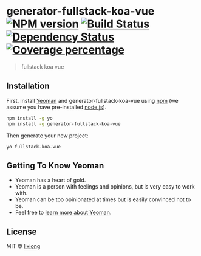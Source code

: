 # generator-fullstack-koa-vue [![NPM version][npm-image]][npm-url] [![Build Status][travis-image]][travis-url] [![Dependency Status][daviddm-image]][daviddm-url] [![Coverage percentage][coveralls-image]][coveralls-url]
> fullstack koa vue

## Installation

First, install [Yeoman](http://yeoman.io) and generator-fullstack-koa-vue using [npm](https://www.npmjs.com/) (we assume you have pre-installed [node.js](https://nodejs.org/)).

```bash
npm install -g yo
npm install -g generator-fullstack-koa-vue
```

Then generate your new project:

```bash
yo fullstack-koa-vue
```

## Getting To Know Yeoman

 * Yeoman has a heart of gold.
 * Yeoman is a person with feelings and opinions, but is very easy to work with.
 * Yeoman can be too opinionated at times but is easily convinced not to be.
 * Feel free to [learn more about Yeoman](http://yeoman.io/).

## License

MIT © [lixiong](https://github.com/lix059)


[npm-image]: https://badge.fury.io/js/generator-fullstack-koa-vue.svg
[npm-url]: https://npmjs.org/package/generator-fullstack-koa-vue
[travis-image]: https://travis-ci.org/lix059/generator-fullstack-koa-vue.svg?branch=master
[travis-url]: https://travis-ci.org/lix059/generator-fullstack-koa-vue
[daviddm-image]: https://david-dm.org/lix059/generator-fullstack-koa-vue.svg?theme=shields.io
[daviddm-url]: https://david-dm.org/lix059/generator-fullstack-koa-vue
[coveralls-image]: https://coveralls.io/repos/lix059/generator-fullstack-koa-vue/badge.svg
[coveralls-url]: https://coveralls.io/r/lix059/generator-fullstack-koa-vue
